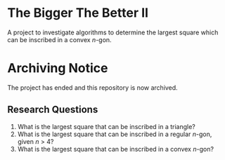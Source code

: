 # The Bigger The Better II

A project to investigate algorithms to determine the largest square which can be
inscribed in a convex *n*-gon.

# Archiving Notice
The project has ended and this repository is now archived.

## Research Questions

1. What is the largest square that can be inscribed in a triangle?
2. What is the largest square that can be inscribed in a regular *n*-gon, given *n* > 4?
3. What is the largest square that can be inscribed in a convex *n*-gon?
